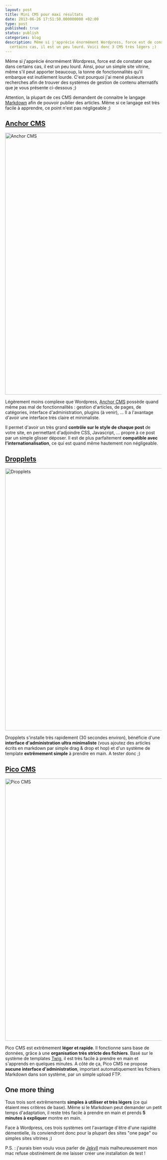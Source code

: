 ```yaml
---
layout: post
title: Mini CMS pour maxi résultats
date: 2013-06-26 17:51:50.000000000 +02:00
type: post
published: true
status: publish
categories: blog
description: Même si j'apprécie énormément Wordpress, force est de constater que dans
  certains cas, il est un peu lourd. Voici donc 3 CMS très légers ;)
---
```

<p>Même si j'apprécie énormément Wordpress, force est de constater que dans certains cas, il est un peu lourd. Ainsi, pour un simple site vitrine, même s'il peut apporter beaucoup, la tonne de fonctionnalités qu'il embarque est inutilement lourde. C'est pourquoi j'ai mené plusieurs recherches afin de trouver des systèmes de gestion de contenu alternatifs que je vous présente ci-dessous ;)</p>
<p>Attention, la plupart de ces CMS demandent de connaitre le langage <a href="http://blog.editorially.com/post/45923023022/why-markup-and-markdown-matter">Markdown</a> afin de pouvoir publier des articles. Même si ce langage est très facile à apprendre, ce point n'est pas négligeable ;)</p>
<h2><a href="http://anchorcms.com/">Anchor CMS</a></h2>
<p><a href="http://www.nithou.net/billets/software/mini-cms-pour-maxi-resultats/attachment/anchorcms" rel="attachment wp-att-2260"><img src="{{ site.baseurl }}/assets/anchorcms.png" alt="Anchor CMS" width="1392" height="840" class="aligncenter size-full wp-image-2260" /></a></p>
<p>Légèrement moins complexe que Wordpress, <a href="http://anchorcms.com/">Anchor CMS</a> possède quand même pas mal de fonctionnalités : gestion d'articles, de pages, de catégories, interface d'administration, plugins (à venir), ... Il a l'avantage d'avoir une interface très claire et minimaliste.</p>
<p>Il permet d'avoir un très grand <strong>contrôle sur le style de chaque post</strong> de votre site, en permettant d'adjoindre CSS, Javascript, ... propre à ce post par un simple glisser déposer. Il est de plus parfaitement <strong>compatible avec l'internationalisation</strong>, ce qui est quand même hautement non négligeable.</p>
<h2><a href="http://dropplets.com/">Dropplets</a></h2>
<p><a href="http://www.nithou.net/billets/software/mini-cms-pour-maxi-resultats/attachment/droppletscms" rel="attachment wp-att-2262"><img src="{{ site.baseurl }}/assets/droppletscms.png" alt="Dropplets" width="1392" height="841" class="aligncenter size-full wp-image-2262" /></a></p>
<p>Dropplets s'installe très rapidement (30 secondes environ), bénéficie d'une <strong>interface d'administration ultra minimaliste</strong> (vous ajoutez des articles écrits en markdown par simple drag &amp; drop et hop) et d'un système de template <strong>extrêmement simple</strong> à prendre en main. A tester donc ;)</p>
<h2><a href="http://pico.dev7studios.com/index.html">Pico CMS</a></h2>
<p><a href="http://www.nithou.net/billets/software/mini-cms-pour-maxi-resultats/attachment/picocms" rel="attachment wp-att-2261"><img src="{{ site.baseurl }}/assets/picocms.png" alt="Pico CMS" width="1392" height="841" class="aligncenter size-full wp-image-2261" /></a></p>
<p>Pico CMS est extrêmement <strong>léger et rapide</strong>. Il fonctionne sans base de données, grâce à une <strong>organisation très stricte des fichiers</strong>. Basé sur le système de templates <a href="http://twig.sensiolabs.org/">Twig</a>, il est très facile à prendre en main et s'apprends en quelques minutes. A côté de ça, Pico CMS ne propose <strong>aucune interface d'administration</strong>, important automatiquement les fichiers Markdown dans son système, par un simple upload FTP.</p>
<h2>One more thing</h2>
<p>Tous trois sont extrêmements <strong>simples à utiliser et très légers</strong> (ce qui étaient mes critères de base). Même si le Markdown peut demander un petit temps d'adaptation, il reste très facile à prendre en main et prends <strong>5 minutes à expliquer</strong> montre en main.</p>
<p>Face à Wordpress, ces trois systèmes ont l'avantage d'être d'une rapidité démentielle, ils conviendront donc pour la plupart des sites "one page" ou simples sites vitrines ;)</p>
<p>P.S. : j'aurais bien voulu vous parler de <a href="http://jekyllrb.com/">Jekyll</a> mais malheureusement mon mac refuse obstinément de me laisser créer une installation de test !</p>
